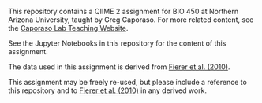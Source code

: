 This repository contains a QIIME 2 assignment for BIO 450 at Northern Arizona University, taught by Greg Caporaso. For more related content, see the [Caporaso Lab Teaching Website](http://caporasolab.us/teaching).

See the Jupyter Notebooks in this repository for the content of this assignment.

The data used in this assignment is derived from [Fierer et al. (2010)](http://www.pnas.org/content/early/2010/03/01/1000162107.full.pdf). 

This assignment may be freely re-used, but please include a reference to this repository and to [Fierer et al. (2010)](http://www.pnas.org/content/early/2010/03/01/1000162107.full.pdf) in any derived work. 
